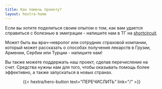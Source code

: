 ```yaml
---
title: Как помочь проекту?
layout: hextra-home
---
```


Если вы хотите поделиться своим опытом о том, как вам удается справиться с болезнью в эмиграции - напишите нам в ТГ на [shortcircuit](https://t.me/+_AyELzVlQ_Y2NWVk).

Может быть вы врач-невролог или сотрудник страховой компании, который может рассказать о способах получения лекарств в Грузии, Армении, Сербии или Турции - напишите нам!

Вы также можете поддержать наш проект, сделав перечисление на счет. Средства нужны нам для того, чтобы оказывать помощь более эффективно, а также запускаться в новых странах.

<center>
{{< hextra/hero-button text="ПЕРЕЧИСЛИТЬ" link="/" >}}
</center>
